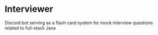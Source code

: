 # Interviewer
 Discord bot serving as a flash card system for mock interview questions related to full-stack Java
